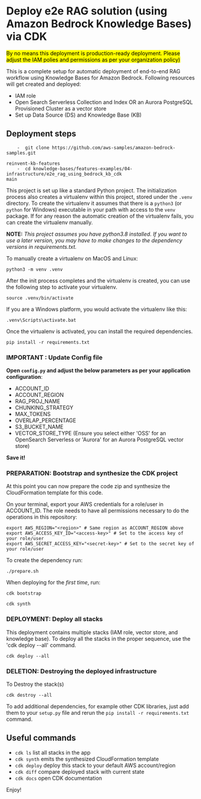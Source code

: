 
# Deploy e2e RAG solution (using Amazon Bedrock Knowledge Bases) via CDK
<mark>By no means this deployment is production-ready deployment. Please adjust the IAM polies and permissions as per your organization policy)</mark>

This is a complete setup for automatic deployment of end-to-end RAG workflow using Knowledge Bases for Amazon Bedrock. 
Following resources will get created and deployed:
- IAM role
- Open Search Serverless Collection and Index OR an Aurora PostgreSQL Provisioned Cluster as a vector store
- Set up Data Source (DS) and Knowledge Base (KB)

## Deployment steps

```
    -  git clone https://github.com/aws-samples/amazon-bedrock-samples.git
    
reinvent-kb-features
    -  cd knowledge-bases/features-examples/04-infrastructure/e2e_rag_using_bedrock_kb_cdk
main

```
This project is set up like a standard Python project.  The initialization
process also creates a virtualenv within this project, stored under the `.venv`
directory.  To create the virtualenv it assumes that there is a `python3`
(or `python` for Windows) executable in your path with access to the `venv`
package. If for any reason the automatic creation of the virtualenv fails,
you can create the virtualenv manually. 

__NOTE:__ *This project assumes you have python3.8 installed.
If you want to use a later version, you may have to make changes to the dependency versions
in requirements.txt.*



To manually create a virtualenv on MacOS and Linux:

```
python3 -m venv .venv
```

After the init process completes and the virtualenv is created, you can use the following
step to activate your virtualenv.

```
source .venv/bin/activate
```

If you are a Windows platform, you would activate the virtualenv like this:

```
.venv\Scripts\activate.bat
```

Once the virtualenv is activated, you can install the required dependencies.

```
pip install -r requirements.txt
```

### IMPORTANT : Update Config file 
**Open `config.py` and adjust the below parameters as per your application configuration**:
- ACCOUNT_ID
- ACCOUNT_REGION
- RAG_PROJ_NAME
- CHUNKING_STRATEGY
- MAX_TOKENS
- OVERLAP_PERCENTAGE
- S3_BUCKET_NAME
- VECTOR_STORE_TYPE (Ensure you select either 'OSS' for an OpenSearch Serverless or 'Aurora' for an Aurora PostgreSQL vector store)


**Save it!**

### PREPARATION: Bootstrap and synthesize the CDK project

At this point you can now prepare the code zip and synthesize the CloudFormation template for this code. 

On your terminal, export your AWS credentials for a role/user in ACCOUNT_ID. The role needs to have all permissions necessary to do the operations in this repository:
```
export AWS_REGION="<region>" # Same region as ACCOUNT_REGION above
export AWS_ACCESS_KEY_ID="<access-key>" # Set to the access key of your role/user
export AWS_SECRET_ACCESS_KEY="<secret-key>" # Set to the secret key of your role/user
```

To create the dependency run:
```
./prepare.sh
```

When deploying for the *first time*, run:
```
cdk bootstrap
```


```
cdk synth
```

### DEPLOYMENT: Deploy all stacks

This deployment contains multiple stacks (IAM role, vector store, and knowledge base). To deploy all the stacks in the proper sequence, use the 'cdk deploy --all' command.

```
cdk deploy --all
```

### DELETION: Destroying the deployed infrastructure

To Destroy the stack(s)

```
cdk destroy --all
```

To add additional dependencies, for example other CDK libraries, just add
them to your `setup.py` file and rerun the `pip install -r requirements.txt`
command.

## Useful commands

 * `cdk ls`          list all stacks in the app
 * `cdk synth`       emits the synthesized CloudFormation template
 * `cdk deploy`      deploy this stack to your default AWS account/region
 * `cdk diff`        compare deployed stack with current state
 * `cdk docs`        open CDK documentation

Enjoy!
